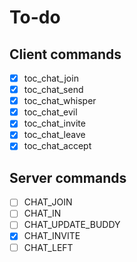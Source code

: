 # To-do

## Client commands

- [x] toc_chat_join
- [x] toc_chat_send
- [x] toc_chat_whisper
- [x] toc_chat_evil
- [x] toc_chat_invite
- [x] toc_chat_leave
- [x] toc_chat_accept

## Server commands

- [ ] CHAT_JOIN
- [ ] CHAT_IN
- [ ] CHAT_UPDATE_BUDDY
- [x] CHAT_INVITE
- [ ] CHAT_LEFT
